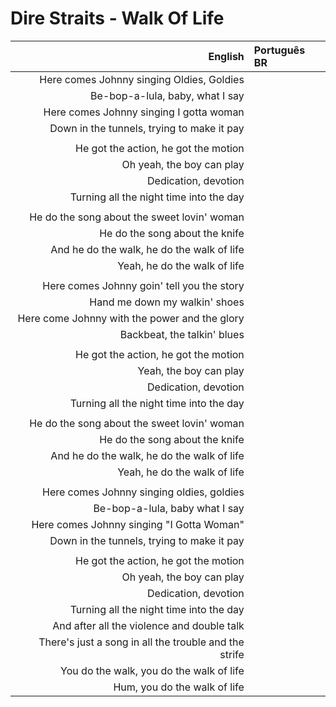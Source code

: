 # Dire Straits - Walk Of Life

| English | Português BR |
|------:|:--------------------|
| Here comes Johnny singing Oldies, Goldies |
| Be-bop-a-lula, baby, what I say |
| Here comes Johnny singing I gotta woman |
| Down in the tunnels, trying to make it pay |
|  |
| He got the action, he got the motion |
| Oh yeah, the boy can play |
| Dedication, devotion |
| Turning all the night time into the day |
|  |
| He do the song about the sweet lovin' woman |
| He do the song about the knife |
| And he do the walk, he do the walk of life |
| Yeah, he do the walk of life |
|  |
| Here comes Johnny goin' tell you the story |
| Hand me down my walkin' shoes |
| Here come Johnny with the power and the glory |
| Backbeat, the talkin' blues |
|  |
| He got the action, he got the motion |
| Yeah, the boy can play |
| Dedication, devotion |
| Turning all the night time into the day |
|  |
| He do the song about the sweet lovin' woman |
| He do the song about the knife |
| And he do the walk, he do the walk of life |
| Yeah, he do the walk of life |
|  |
| Here comes Johnny singing oldies, goldies |
| Be-bop-a-lula, baby what I say |
| Here comes Johnny singing "I Gotta Woman" |
| Down in the tunnels, trying to make it pay |
|  |
| He got the action, he got the motion |
| Oh yeah, the boy can play |
| Dedication, devotion |
| Turning all the night time into the day |
| And after all the violence and double talk |
| There's just a song in all the trouble and the strife |
| You do the walk, you do the walk of life |
| Hum, you do the walk of life |